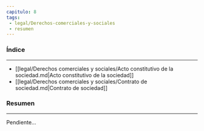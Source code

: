 ```yaml
---
capitulo: 8
tags: 
 - legal/Derechos-comerciales-y-sociales
 - resumen
---
```

### Índice
---
 * [[legal/Derechos comerciales y sociales/Acto constitutivo de la sociedad.md|Acto constitutivo de la sociedad]]
 * [[legal/Derechos comerciales y sociales/Contrato de sociedad.md|Contrato de sociedad]]

### Resumen
---
Pendiente...